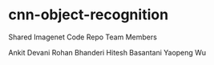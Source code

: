 # cnn-object-recognition

Shared Imagenet Code Repo 
Team Members 

Ankit Devani
Rohan Bhanderi
Hitesh Basantani
Yaopeng Wu
